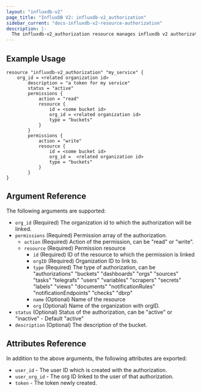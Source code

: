 ```yaml
---
layout: "influxdb-v2"
page_title: "InfluxDB V2: influxdb-v2_authorization"
sidebar_current: "docs-influxdb-v2-resource-authorization"
description: |-
  The influxdb-v2_authorization resource manages influxdb v2 authorizations.
---
```


## Example Usage

```hcl
resource "influxdb-v2_authorization" "my_service" {
    org_id = <related organization id>
        description = "a token for my service"
        status = "active"
        permissions {
            action = "read"
            resource {
                id = <some bucket id>
                org_id = <related organization id>
                type = "buckets"
            }
        }
        permissions {
            action = "write"
            resource {
                id = <some bucket id>
                org_id =  <related organization id>
                type = "buckets"
            }
        }
}
```

## Argument Reference

The following arguments are supported: 

* ``org_id`` (Required) The organization id to which the authorization will be linked.
* ``permissions`` (Required) Permission array of the authorization.
    * ``action`` (Required) Action of the permission, can be "read" or "write".
    * ``resource`` (Required) Permission resource
        * ``id`` (Required) ID of the resource to which the permission is linked
        * ``orgID`` (Required) Organization ID to link to.
        * ``type`` (Required) The type of authorization, can be "authorizations" "buckets" "dashboards" "orgs" "sources" "tasks" "telegrafs" "users" "variables" "scrapers" "secrets" "labels" "views" "documents" "notificationRules" "notificationEndpoints" "checks" "dbrp"
        * ``name`` (Optional) Name of the resource 
        * ``org`` (Optional) Name of the organization with orgID.
* ``status`` (Optional) Status of the authorization, can be "active" or "inactive" - Default "active"
* ``description`` (Optional) The description of the bucket.

## Attributes Reference

In addition to the above arguments, the following attributes are exported:

* ``user_id`` - The user ID which is created with the authorization.
* ``user_org_id`` - The org ID linked to the user of that authorization.
* ``token`` - The token newly created.
